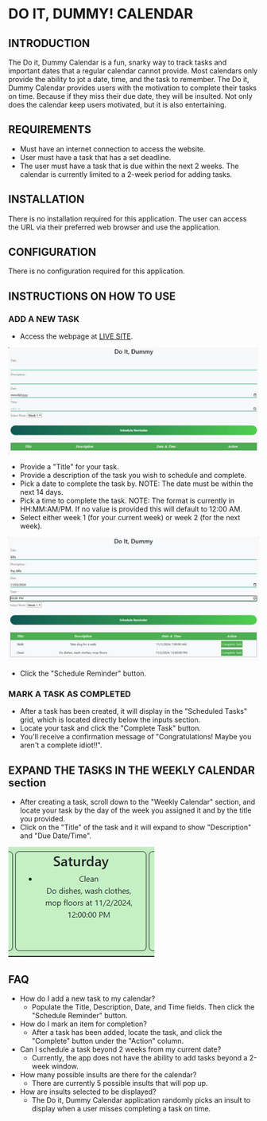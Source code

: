 # DO IT, DUMMY! CALENDAR


## INTRODUCTION
The Do it, Dummy Calendar is a fun, snarky way to track tasks and important dates that a regular calendar cannot provide.
Most calendars only provide the ability to jot a date, time, and the task to remember.
The Do it, Dummy Calendar provides users with the motivation to complete their tasks on time.
Because if they miss their due date, they will be insulted.
Not only does the calendar keep users motivated, but it is also entertaining.

## REQUIREMENTS
- Must have an internet connection to access the website.
- User must have a task that has a set deadline.
- The user must have a task that is due within the next 2 weeks.  The calendar is currently limited to a 2-week period for adding tasks.


## INSTALLATION
There is no installation required for this application. The user can access the URL via their preferred web browser and use the application.

## CONFIGURATION
There is no configuration required for this application.

## INSTRUCTIONS ON HOW TO USE
### ADD A NEW TASK
- Access the webpage at [LIVE SITE](https://tatesutter.github.io/Do-It-Dummy/).

![Display of inputs for calendar](./assets/images/001_Witty_Calendar_Inputs.jpg)

- Provide a "Title" for your task.
- Provide a description of the task you wish to schedule and complete.
- Pick a date to complete the task by. NOTE: The date must be within the next 14 days.
- Pick a time to complete the task.  NOTE: The format is currently in HH:MM:AM/PM.  If no value is provided this will default to 12:00 AM.
- Select either week 1 (for your current week) or week 2 (for the next week).

![Display of calendar with all fields populated](./assets/images/002_Witty_Calendar_Inputs_Populated.jpg)


- Click the "Schedule Reminder" button.

### MARK A TASK AS COMPLETED
- After a task has been created, it will display in the "Scheduled Tasks" grid, which is located directly below the inputs section.
- Locate your task and click the "Complete Task" button.
- You'll receive a confirmation message of "Congratulations! Maybe you aren't a complete idiot!!".

## EXPAND THE TASKS IN THE WEEKLY CALENDAR section
- After creating a task, scroll down to the "Weekly Calendar" section, and locate your task by the day of the week you assigned it and by the title you provided.
- Click on the "Title" of the task and it will expand to show "Description" and "Due Date/Time".

![An existing task expanded within the weekly calendar](./assets/images/003_Expand_the_Task_Title.jpg)

## FAQ
- How do I add a new task to my calendar? 
    - Populate the Title, Description, Date, and Time fields.  Then click the "Schedule Reminder" button.
- How do I mark an item for completion? 
    - After a task has been added, locate the task, and click the "Complete" button under the "Action" column.
- Can I schedule a task beyond 2 weeks from my current date? 
    - Currently, the app does not have the ability to add tasks beyond a 2-week window.
- How many possible insults are there for the calendar? 
    - There are currently 5 possible insults that will pop up.
- How are insults selected to be displayed?  
    - The Do it, Dummy Calendar application randomly picks an insult to display when a user misses completing a task on time.
